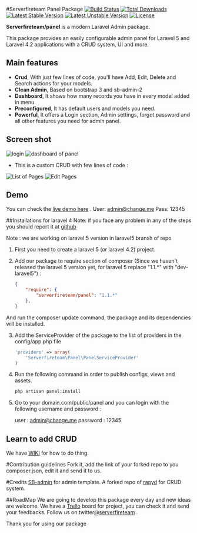 #Serverfireteam Panel Package
[![Build Status](https://scrutinizer-ci.com/g/serverfireteam/panel/badges/build.png?b=master)](https://scrutinizer-ci.com/g/serverfireteam/panel/build-status/master)
[![Total Downloads](https://poser.pugx.org/serverfireteam/panel/downloads.svg)](https://packagist.org/packages/serverfireteam/panel)
[![Latest Stable Version](https://poser.pugx.org/serverfireteam/panel/v/stable.svg)](https://packagist.org/packages/serverfireteam/panel)
[![Latest Unstable Version](https://poser.pugx.org/serverfireteam/panel/v/unstable.svg)](https://packagist.org/packages/serverfireteam/panel)
[![License](https://poser.pugx.org/serverfireteam/panel/license.svg)](https://packagist.org/packages/serverfireteam/panel)

**Serverfireteam/panel** is a modern Laravel Admin package. 

This package provides an easily configurable admin panel for Laravel 5 and Laravel 4.2 applications with a CRUD system, UI and more.

## Main features

- **Crud**, With just few lines of code, you'll have Add, Edit, Delete and Search actions for your models.
- **Clean Admin**, Based on bootstrap 3 and sb-admin-2 
- **Dashboard**, It shows how many records you have in every model added in menu.
- **Preconfigured**, It has default users and models you need.
- **Powerful**, It offers a Login section, Admin settings, forgot password and all other features you need for admin panel.

## Screen shot 
![login](https://raw.githubusercontent.com/serverfireteam/panel/master/public/img/serverfire-panel-login.jpg)
![dashboard of panel](https://raw.githubusercontent.com/serverfireteam/panel/master/public/img/serverfire-panel-dashboard.jpg)

- This is a custom CRUD with few lines of code :

![List of Pages](https://raw.githubusercontent.com/serverfireteam/panel/master/public/img/serverfire-panel-crud.jpg)
![Edit Pages](https://raw.githubusercontent.com/serverfireteam/panel/master/public/img/serverfire-panel-crud-edit.jpg)

## Demo 
You can check the [live demo here](http://demo.serverfire.net/panel) .
User: admin@change.me
Pass: 12345 



##Installations for laravel 4
Note: if you face any problem in any of the steps you should report it at [github](https://github.com/serverfireteam/panel/issues/new)

Note : we are working on laravel 5 version in laravel5 bransh of repo 

1. First you need to create a laravel 5 (or laravel 4.2) project.

2. Add our package to require section of composer (Since we haven't released the laravel 5 version yet, for laravel 5 replace "1.1.*" with "dev-laravel5") :

    ```json
    {
        "require": {
            "serverfireteam/panel": "1.1.*"
        },
    }
    ```
And run the composer update command, the package and its dependencies will be installed.


3. Add the ServiceProvider of the package to the list of providers in the config/app.php file

    ```php
    'providers' => array(
        'Serverfireteam\Panel\PanelServiceProvider'
    )
    ```

4. Run the following command in order to publish configs, views and assets.  

    ```bash
    php artisan panel:install

    ```

5. Go to your domain.com/public/panel and you can login with the following username and password :

    user : admin@change.me
    password : 12345


## Learn to add CRUD 
We have [WIKI](https://github.com/serverfireteam/panel/wiki) for how to do thing.

#Contribution guidelines 
Fork it, add the link of your forked repo to you composer.json, edit it and send it to us. 

#Credits 
[SB-admin](http://startbootstrap.com/template-overviews/sb-admin/) for admin template.
A forked repo of [rapyd](http://rapyd.com) for CRUD system.



##RoadMap
We are going to develop this package every day and new ideas are welcome.
We have a [Trello](https://trello.com/b/RDZ6HdK9/framework) board for project, you can check it and send your feedbacks. 
Follow us on twitter[@serverfireteam](http://twitter.com/serverfireteam) .

Thank you for using our package 

